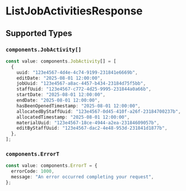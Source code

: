 # ListJobActivitiesResponse


## Supported Types

### `components.JobActivity[]`

```typescript
const value: components.JobActivity[] = [
  {
    uuid: "123e4567-4d4e-4c74-9199-231841e6669b",
    editDate: "2025-08-01 12:00:00",
    jobUuid: "123e4567-a8ac-4457-b434-23184d75f5bb",
    staffUuid: "123e4567-c772-4d25-9995-231844a0a66b",
    startDate: "2025-08-01 12:00:00",
    endDate: "2025-08-01 12:00:00",
    hasBeenOpenedTimestamp: "2025-08-01 12:00:00",
    allocatedByStaffUuid: "123e4567-0d45-410f-a26f-23184700237b",
    allocatedTimestamp: "2025-08-01 12:00:00",
    materialUuid: "123e4567-18ce-4944-a2ea-23184609057b",
    editByStaffUuid: "123e4567-dac2-4e48-953d-231841d1877b",
  },
];
```

### `components.ErrorT`

```typescript
const value: components.ErrorT = {
  errorCode: 1000,
  message: "An error occurred completing your request",
};
```

